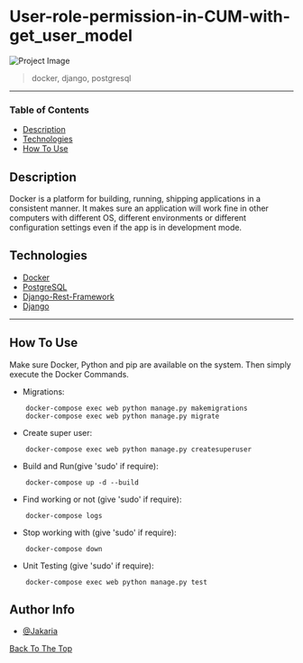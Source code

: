 # User-role-permission-in-CUM-with-get_user_model

![Project Image](https://miro.medium.com/max/571/1*RhvAHEfxPX67jIOlXWGlyg.png)

> docker, django, postgresql

---

### Table of Contents

- [Description](#description)
- [Technologies](#technologies)
- [How To Use](#how-to-use)

## Description

Docker is a platform for building, running, shipping applications in a consistent manner. It makes sure an application will work fine in other computers with different OS, different environments or different configuration settings even if the app is in development mode.

## Technologies

- [Docker](https://www.docker.com/)
- [PostgreSQL](https://www.postgresql.org/)
- [Django-Rest-Framework](https://www.django-rest-framework.org/)
- [Django](https://www.djangoproject.com/)

---

## How To Use
Make sure Docker, Python and pip are available on the system. Then simply execute the Docker Commands.

- Migrations:

```
    docker-compose exec web python manage.py makemigrations
    docker-compose exec web python manage.py migrate

```
- Create super user:

```
    docker-compose exec web python manage.py createsuperuser

```

- Build and Run(give 'sudo' if require):

```
    docker-compose up -d --build

```
- Find working or not (give 'sudo' if require):

```
    docker-compose logs

```

- Stop working with (give 'sudo' if require):

```
    docker-compose down

```

- Unit Testing (give 'sudo' if require):

```
    docker-compose exec web python manage.py test

```

## Author Info

- [@Jakaria](https://facebook.com/jakaria.pust)


[Back To The Top](#User-role-permission-in-CUM-with-get_user_model)

